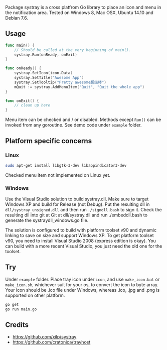 Package systray is a cross platfrom Go library to place an icon and menu in the notification area.
Tested on Windows 8, Mac OSX, Ubuntu 14.10 and Debian 7.6.

## Usage
```go
func main() {
	// Should be called at the very beginning of main().
	systray.Run(onReady, onExit)
}

func onReady() {
	systray.SetIcon(icon.Data)
	systray.SetTitle("Awesome App")
	systray.SetTooltip("Pretty awesome超级棒")
	mQuit := systray.AddMenuItem("Quit", "Quit the whole app")
}

func onExit() {
	// clean up here
}
```
Menu item can be checked and / or disabled. Methods except `Run()` can be invoked from any goroutine. See demo code under `example` folder.

## Platform specific concerns

### Linux

```sh
sudo apt-get install libgtk-3-dev libappindicator3-dev
```
Checked menu item not implemented on Linux yet.

### Windows

Use the Visual Studio solution to build systray.dll. Make sure to target Windows
XP and build for Release (not Debug). Put the resulting dll in
`dll/systray_unsigned.dll` and then run `./signdll.bash` to sign it. Check the
resulting dll into git at Git at dll/systray.dll and run ./embeddll.bash to
generate the systraydll_windows.go file.

The solution is configured to build with platform toolset v90 and dynamic
linking to save on size and support Windows XP.  To get platform toolset v90,
you need to install Visual Studio 2008 (express edition is okay). You can
build with a more recent Visual Studio, you just need the old one for the
toolset.

## Try

Under `example` folder.
Place tray icon under `icon`, and use `make_icon.bat` or `make_icon.sh`, whichever suit for your os, to convert the icon to byte array.
Your icon should be .ico file under Windows, whereas .ico, .jpg and .png is supported on other platform.

```sh
go get
go run main.go
```

## Credits

- https://github.com/xilp/systray
- https://github.com/cratonica/trayhost
